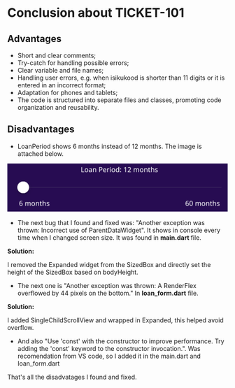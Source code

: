 # Conclusion about TICKET-101
## Advantages
* Short and clear comments;
* Try-catch for handling possible errors;
* Clear variable and file names;
* Handling user errors, e.g. when isikukood is shorter than 11 digits or it is entered in an incorrect format;
* Adaptation for phones and tablets;
* The code is structured into separate files and classes, promoting code organization and reusability.

## Disadvantages
* LoanPeriod shows 6 months instead of 12 months. The image is attached below.

![6 moths bug](https://github.com/PollySummer/TICKET-101/blob/master/images/img_6_months.png)

* The next bug that I found and fixed was: "Another exception was thrown: Incorrect use of ParentDataWidget". It shows in console every time when I changed screen size.
It was found in <b> main.dart </b> file. 

<b>Solution:</b>

I removed the Expanded widget from the SizedBox and directly set the height of the SizedBox based on bodyHeight.

* The next one is "Another exception was thrown: A RenderFlex overflowed by 44 pixels on the bottom." In <b>loan_form.dart</b> file.
  
<b>Solution:</b>

I added SingleChildScrollView and wrapped in Expanded, this helped avoid overflow.

* And also "Use 'const' with the constructor to improve performance. Try adding the 'const' keyword to the constructor invocation.". Was recomendation from VS code, so I added it in the main.dart and loan_form.dart

That's all the disadvatages I found and fixed.